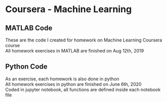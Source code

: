 # Coursera - Machine Learning
## MATLAB Code
These are the code I created for homework on Machine Learning Coursera course  
All homework exercises in MATLAB are finished on Aug 12th, 2019

## Python Code
As an exercise, each homework is also done in python  
All homework exercises in python are finished on June 6th, 2020  
Coded in jupyter notebook, all functions are defined inside each notebook file
